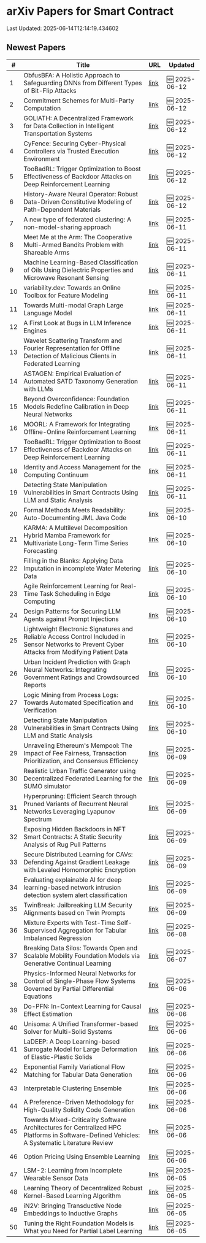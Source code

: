 # arXiv Papers for Smart Contract

Last Updated: 2025-06-14T12:14:19.434602

## Newest Papers

|\#|Title|URL|Updated|
|---|---|---|---|
|1|ObfusBFA: A Holistic Approach to Safeguarding DNNs from Different Types of Bit-Flip Attacks|[link](http://arxiv.org/abs/2506.10744v1)|🆕 2025-06-12|
|2|Commitment Schemes for Multi-Party Computation|[link](http://arxiv.org/abs/2506.10721v1)|🆕 2025-06-12|
|3|GOLIATH: A Decentralized Framework for Data Collection in Intelligent Transportation Systems|[link](http://arxiv.org/abs/2506.10665v1)|🆕 2025-06-12|
|4|CyFence: Securing Cyber-Physical Controllers via Trusted Execution Environment|[link](http://arxiv.org/abs/2506.10638v1)|🆕 2025-06-12|
|5|TooBadRL: Trigger Optimization to Boost Effectiveness of Backdoor Attacks on Deep Reinforcement Learning|[link](http://arxiv.org/abs/2506.09562v2)|🆕 2025-06-12|
|6|History-Aware Neural Operator: Robust Data-Driven Constitutive Modeling of Path-Dependent Materials|[link](http://arxiv.org/abs/2506.10352v1)|🆕 2025-06-12|
|7|A new type of federated clustering: A non-model-sharing approach|[link](http://arxiv.org/abs/2506.10244v1)|🆕 2025-06-11|
|8|Meet Me at the Arm: The Cooperative Multi-Armed Bandits Problem with Shareable Arms|[link](http://arxiv.org/abs/2506.10127v1)|🆕 2025-06-11|
|9|Machine Learning-Based Classification of Oils Using Dielectric Properties and Microwave Resonant Sensing|[link](http://arxiv.org/abs/2506.09867v1)|🆕 2025-06-11|
|10|variability.dev: Towards an Online Toolbox for Feature Modeling|[link](http://arxiv.org/abs/2506.09845v1)|🆕 2025-06-11|
|11|Towards Multi-modal Graph Large Language Model|[link](http://arxiv.org/abs/2506.09738v1)|🆕 2025-06-11|
|12|A First Look at Bugs in LLM Inference Engines|[link](http://arxiv.org/abs/2506.09713v1)|🆕 2025-06-11|
|13|Wavelet Scattering Transform and Fourier Representation for Offline Detection of Malicious Clients in Federated Learning|[link](http://arxiv.org/abs/2506.09674v1)|🆕 2025-06-11|
|14|ASTAGEN: Empirical Evaluation of Automated SATD Taxonomy Generation with LLMs|[link](http://arxiv.org/abs/2506.09601v1)|🆕 2025-06-11|
|15|Beyond Overconfidence: Foundation Models Redefine Calibration in Deep Neural Networks|[link](http://arxiv.org/abs/2506.09593v1)|🆕 2025-06-11|
|16|MOORL: A Framework for Integrating Offline-Online Reinforcement Learning|[link](http://arxiv.org/abs/2506.09574v1)|🆕 2025-06-11|
|17|TooBadRL: Trigger Optimization to Boost Effectiveness of Backdoor Attacks on Deep Reinforcement Learning|[link](http://arxiv.org/abs/2506.09562v1)|🆕 2025-06-11|
|18|Identity and Access Management for the Computing Continuum|[link](http://arxiv.org/abs/2506.09559v1)|🆕 2025-06-11|
|19|Detecting State Manipulation Vulnerabilities in Smart Contracts Using LLM and Static Analysis|[link](http://arxiv.org/abs/2506.08561v2)|🆕 2025-06-11|
|20|Formal Methods Meets Readability: Auto-Documenting JML Java Code|[link](http://arxiv.org/abs/2506.09230v1)|🆕 2025-06-10|
|21|KARMA: A Multilevel Decomposition Hybrid Mamba Framework for Multivariate Long-Term Time Series Forecasting|[link](http://arxiv.org/abs/2506.08939v1)|🆕 2025-06-10|
|22|Filling in the Blanks: Applying Data Imputation in incomplete Water Metering Data|[link](http://arxiv.org/abs/2506.08882v1)|🆕 2025-06-10|
|23|Agile Reinforcement Learning for Real-Time Task Scheduling in Edge Computing|[link](http://arxiv.org/abs/2506.08850v1)|🆕 2025-06-10|
|24|Design Patterns for Securing LLM Agents against Prompt Injections|[link](http://arxiv.org/abs/2506.08837v1)|🆕 2025-06-10|
|25|Lightweight Electronic Signatures and Reliable Access Control Included in Sensor Networks to Prevent Cyber Attacks from Modifying Patient Data|[link](http://arxiv.org/abs/2506.08828v1)|🆕 2025-06-10|
|26|Urban Incident Prediction with Graph Neural Networks: Integrating Government Ratings and Crowdsourced Reports|[link](http://arxiv.org/abs/2506.08740v1)|🆕 2025-06-10|
|27|Logic Mining from Process Logs: Towards Automated Specification and Verification|[link](http://arxiv.org/abs/2506.08628v1)|🆕 2025-06-10|
|28|Detecting State Manipulation Vulnerabilities in Smart Contracts Using LLM and Static Analysis|[link](http://arxiv.org/abs/2506.08561v1)|🆕 2025-06-10|
|29|Unraveling Ethereum's Mempool: The Impact of Fee Fairness, Transaction Prioritization, and Consensus Efficiency|[link](http://arxiv.org/abs/2506.07988v1)|🆕 2025-06-09|
|30|Realistic Urban Traffic Generator using Decentralized Federated Learning for the SUMO simulator|[link](http://arxiv.org/abs/2506.07980v1)|🆕 2025-06-09|
|31|Hyperpruning: Efficient Search through Pruned Variants of Recurrent Neural Networks Leveraging Lyapunov Spectrum|[link](http://arxiv.org/abs/2506.07975v1)|🆕 2025-06-09|
|32|Exposing Hidden Backdoors in NFT Smart Contracts: A Static Security Analysis of Rug Pull Patterns|[link](http://arxiv.org/abs/2506.07974v1)|🆕 2025-06-09|
|33|Secure Distributed Learning for CAVs: Defending Against Gradient Leakage with Leveled Homomorphic Encryption|[link](http://arxiv.org/abs/2506.07894v1)|🆕 2025-06-09|
|34|Evaluating explainable AI for deep learning-based network intrusion detection system alert classification|[link](http://arxiv.org/abs/2506.07882v1)|🆕 2025-06-09|
|35|TwinBreak: Jailbreaking LLM Security Alignments based on Twin Prompts|[link](http://arxiv.org/abs/2506.07596v1)|🆕 2025-06-09|
|36|Mixture Experts with Test-Time Self-Supervised Aggregation for Tabular Imbalanced Regression|[link](http://arxiv.org/abs/2506.07033v1)|🆕 2025-06-08|
|37|Breaking Data Silos: Towards Open and Scalable Mobility Foundation Models via Generative Continual Learning|[link](http://arxiv.org/abs/2506.06694v1)|🆕 2025-06-07|
|38|Physics-Informed Neural Networks for Control of Single-Phase Flow Systems Governed by Partial Differential Equations|[link](http://arxiv.org/abs/2506.06188v1)|🆕 2025-06-06|
|39|Do-PFN: In-Context Learning for Causal Effect Estimation|[link](http://arxiv.org/abs/2506.06039v1)|🆕 2025-06-06|
|40|Unisoma: A Unified Transformer-based Solver for Multi-Solid Systems|[link](http://arxiv.org/abs/2506.06021v1)|🆕 2025-06-06|
|41|LaDEEP: A Deep Learning-based Surrogate Model for Large Deformation of Elastic-Plastic Solids|[link](http://arxiv.org/abs/2506.06001v1)|🆕 2025-06-06|
|42|Exponential Family Variational Flow Matching for Tabular Data Generation|[link](http://arxiv.org/abs/2506.05940v1)|🆕 2025-06-06|
|43|Interpretable Clustering Ensemble|[link](http://arxiv.org/abs/2506.05877v1)|🆕 2025-06-06|
|44|A Preference-Driven Methodology for High-Quality Solidity Code Generation|[link](http://arxiv.org/abs/2506.03006v2)|🆕 2025-06-06|
|45|Towards Mixed-Criticality Software Architectures for Centralized HPC Platforms in Software-Defined Vehicles: A Systematic Literature Review|[link](http://arxiv.org/abs/2506.05822v1)|🆕 2025-06-06|
|46|Option Pricing Using Ensemble Learning|[link](http://arxiv.org/abs/2506.05799v1)|🆕 2025-06-06|
|47|LSM-2: Learning from Incomplete Wearable Sensor Data|[link](http://arxiv.org/abs/2506.05321v1)|🆕 2025-06-05|
|48|Learning Theory of Decentralized Robust Kernel-Based Learning Algorithm|[link](http://arxiv.org/abs/2506.05215v1)|🆕 2025-06-05|
|49|iN2V: Bringing Transductive Node Embeddings to Inductive Graphs|[link](http://arxiv.org/abs/2506.05039v1)|🆕 2025-06-05|
|50|Tuning the Right Foundation Models is What you Need for Partial Label Learning|[link](http://arxiv.org/abs/2506.05027v1)|🆕 2025-06-05|
